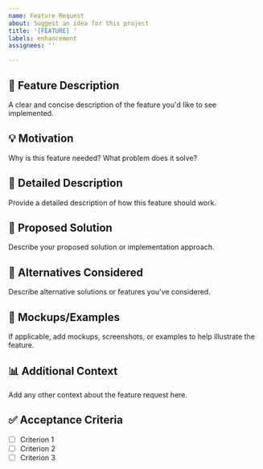 ```yaml
---
name: Feature Request
about: Suggest an idea for this project
title: '[FEATURE] '
labels: enhancement
assignees: ''

---
```


## 🚀 Feature Description
A clear and concise description of the feature you'd like to see implemented.

## 💡 Motivation
Why is this feature needed? What problem does it solve?

## 📝 Detailed Description
Provide a detailed description of how this feature should work.

## 🎨 Proposed Solution
Describe your proposed solution or implementation approach.

## 🔄 Alternatives Considered
Describe alternative solutions or features you've considered.

## 📸 Mockups/Examples
If applicable, add mockups, screenshots, or examples to help illustrate the feature.

## 📊 Additional Context
Add any other context about the feature request here.

## ✅ Acceptance Criteria
- [ ] Criterion 1
- [ ] Criterion 2
- [ ] Criterion 3
